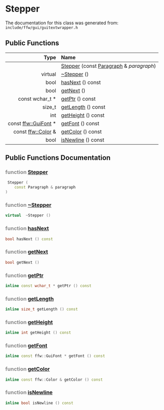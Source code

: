 Stepper
===================================


The documentation for this class was generated from: `include/ffw/gui/guitextwrapper.h`



## Public Functions

| Type | Name |
| -------: | :------- |
|   | [Stepper](#83176266) (const [Paragraph](ffw_GuiTextWrapper_Paragraph.html) & _paragraph_)  |
|  virtual  | [~Stepper](#45bd5689) ()  |
|  bool | [hasNext](#68ce1280) () const  |
|  bool | [getNext](#bb29e8a9) ()  |
|  const wchar_t * | [getPtr](#1ad13917) () const  |
|  size_t | [getLength](#a464ef5b) () const  |
|  int | [getHeight](#5f16167a) () const  |
|  const [ffw::GuiFont](ffw_GuiFont.html) * | [getFont](#75542925) () const  |
|  const [ffw::Color](ffw_Color.html) & | [getColor](#b00b4954) () const  |
|  bool | [isNewline](#0a8dc4c8) () const  |


## Public Functions Documentation

### <span style="opacity:0.5;">function</span> <a id="83176266" href="#83176266">Stepper</a>

```cpp
 Stepper (
    const Paragraph & paragraph
) 
```



### <span style="opacity:0.5;">function</span> <a id="45bd5689" href="#45bd5689">~Stepper</a>

```cpp
virtual  ~Stepper () 
```



### <span style="opacity:0.5;">function</span> <a id="68ce1280" href="#68ce1280">hasNext</a>

```cpp
bool hasNext () const 
```



### <span style="opacity:0.5;">function</span> <a id="bb29e8a9" href="#bb29e8a9">getNext</a>

```cpp
bool getNext () 
```



### <span style="opacity:0.5;">function</span> <a id="1ad13917" href="#1ad13917">getPtr</a>

```cpp
inline const wchar_t * getPtr () const 
```



### <span style="opacity:0.5;">function</span> <a id="a464ef5b" href="#a464ef5b">getLength</a>

```cpp
inline size_t getLength () const 
```



### <span style="opacity:0.5;">function</span> <a id="5f16167a" href="#5f16167a">getHeight</a>

```cpp
inline int getHeight () const 
```



### <span style="opacity:0.5;">function</span> <a id="75542925" href="#75542925">getFont</a>

```cpp
inline const ffw::GuiFont * getFont () const 
```



### <span style="opacity:0.5;">function</span> <a id="b00b4954" href="#b00b4954">getColor</a>

```cpp
inline const ffw::Color & getColor () const 
```



### <span style="opacity:0.5;">function</span> <a id="0a8dc4c8" href="#0a8dc4c8">isNewline</a>

```cpp
inline bool isNewline () const 
```





